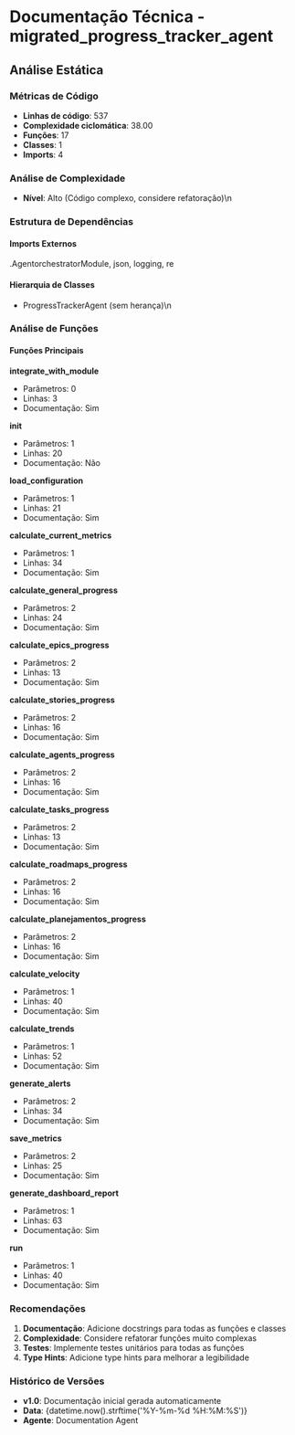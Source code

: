 # Documentação Técnica - migrated_progress_tracker_agent

## Análise Estática

### Métricas de Código
- **Linhas de código**: 537
- **Complexidade ciclomática**: 38.00
- **Funções**: 17
- **Classes**: 1
- **Imports**: 4

### Análise de Complexidade
- **Nível**: Alto (Código complexo, considere refatoração)\n
### Estrutura de Dependências

#### Imports Externos
.AgentorchestratorModule, json, logging, re

#### Hierarquia de Classes
- ProgressTrackerAgent (sem herança)\n
### Análise de Funções

#### Funções Principais
**integrate_with_module**
- Parâmetros: 0
- Linhas: 3
- Documentação: Sim

**__init__**
- Parâmetros: 1
- Linhas: 20
- Documentação: Não

**load_configuration**
- Parâmetros: 1
- Linhas: 21
- Documentação: Sim

**calculate_current_metrics**
- Parâmetros: 1
- Linhas: 34
- Documentação: Sim

**calculate_general_progress**
- Parâmetros: 2
- Linhas: 24
- Documentação: Sim

**calculate_epics_progress**
- Parâmetros: 2
- Linhas: 13
- Documentação: Sim

**calculate_stories_progress**
- Parâmetros: 2
- Linhas: 16
- Documentação: Sim

**calculate_agents_progress**
- Parâmetros: 2
- Linhas: 16
- Documentação: Sim

**calculate_tasks_progress**
- Parâmetros: 2
- Linhas: 13
- Documentação: Sim

**calculate_roadmaps_progress**
- Parâmetros: 2
- Linhas: 16
- Documentação: Sim

**calculate_planejamentos_progress**
- Parâmetros: 2
- Linhas: 16
- Documentação: Sim

**calculate_velocity**
- Parâmetros: 1
- Linhas: 40
- Documentação: Sim

**calculate_trends**
- Parâmetros: 1
- Linhas: 52
- Documentação: Sim

**generate_alerts**
- Parâmetros: 2
- Linhas: 34
- Documentação: Sim

**save_metrics**
- Parâmetros: 2
- Linhas: 25
- Documentação: Sim

**generate_dashboard_report**
- Parâmetros: 1
- Linhas: 63
- Documentação: Sim

**run**
- Parâmetros: 1
- Linhas: 40
- Documentação: Sim

### Recomendações

1. **Documentação**: Adicione docstrings para todas as funções e classes
2. **Complexidade**: Considere refatorar funções muito complexas
3. **Testes**: Implemente testes unitários para todas as funções
4. **Type Hints**: Adicione type hints para melhorar a legibilidade

### Histórico de Versões

- **v1.0**: Documentação inicial gerada automaticamente
- **Data**: {datetime.now().strftime('%Y-%m-%d %H:%M:%S')}
- **Agente**: Documentation Agent

